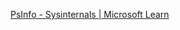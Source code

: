 [PsInfo - Sysinternals | Microsoft Learn](https://learn.microsoft.com/en-gb/sysinternals/downloads/psinfo?trk=article-ssr-frontend-pulse_little-text-block)
